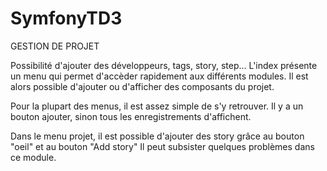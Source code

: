 # SymfonyTD3

GESTION DE PROJET

Possibilité d'ajouter des développeurs, tags, story, step...
L'index présente un menu qui permet d'accèder rapidement aux différents modules.
Il est alors possible d'ajouter ou d'afficher des composants du projet.

Pour la plupart des menus, il est assez simple de s'y retrouver. Il y a un bouton ajouter, sinon tous les enregistrements d'affichent.

Dans le menu projet, il est possible d'ajouter des story grâce au bouton "oeil" et au bouton "Add story"
Il peut subsister quelques problèmes dans ce module.
